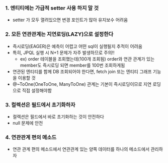 
### 1. 엔티티에는 가급적 setter 사용 하지 말 것
- setter 가 모두 열려있으면 변경 포인트가 많아 유지보수 어려움

### 2. 모든 연관관계는 지연로딩(LAZY)으로 설정한다
- 즉시로딩(EAGER)은 예측이 어렵고 어떤 sql이 실행될지 추적이 어려움
- 특히, JPQL 실행 시 N+1 문제가 자주 발생하므로 주의!!
	- ex) order 테이블을 조회했는데(100개 조회됨) order와 연관 관계가 있는 member도 즉시로딩 되면 member를 100번 조회하게됨
- 연관된 엔티티를 함께 DB 조회되어야 한다면, fetch join 또는 엔티티 그래프 기능을 이용할 것
- @~ToOne(OneToOne, ManyToOne) 관계는 기본이 즉시로딩이므로 지연 로딩으로 직접 설정해야함

### 3. 컬렉션은 필드에서 초기화하자
- 컬렉션은 필드에서 바로 초기화하는 것이 안전하다
- null 문제에 안전

### 4. 연관관계 편의 메소드
- 연관 관계 편의 메소드에서 연관관계 있는 양쪽 데이터를 하나의 메소드에서 관리하자